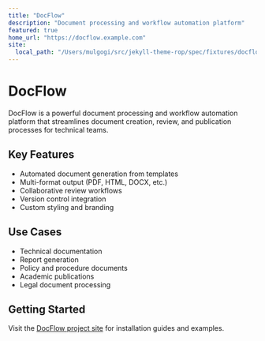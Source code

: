 ```yaml
---
title: "DocFlow"
description: "Document processing and workflow automation platform"
featured: true
home_url: "https://docflow.example.com"
site:
  local_path: "/Users/mulgogi/src/jekyll-theme-rop/spec/fixtures/docflow"
---
```


# DocFlow

DocFlow is a powerful document processing and workflow automation platform that streamlines document creation, review, and publication processes for technical teams.

## Key Features

- Automated document generation from templates
- Multi-format output (PDF, HTML, DOCX, etc.)
- Collaborative review workflows
- Version control integration
- Custom styling and branding

## Use Cases

- Technical documentation
- Report generation
- Policy and procedure documents
- Academic publications
- Legal document processing

## Getting Started

Visit the [DocFlow project site](https://docflow.example.com) for installation guides and examples.
